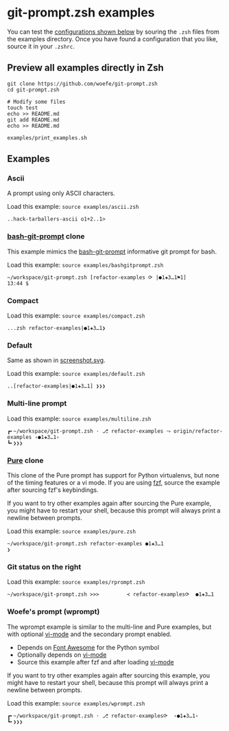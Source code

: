 # git-prompt.zsh examples
You can test the [configurations shown below](#examples) by souring the `.zsh` files from the examples directory.
Once you have found a configuration that you like, source it in your `.zshrc`.

## Preview all examples directly in Zsh

```
git clone https://github.com/woefe/git-prompt.zsh
cd git-prompt.zsh

# Modify some files
touch test
echo >> README.md
git add README.md
echo >> README.md

examples/print_examples.sh
```

## Examples

<!-- truncate here before generating examples -->

### Ascii
A prompt using only ASCII characters.

Load this example: `source examples/ascii.zsh`

```
..hack-tarballers-ascii o1+2..1>
```


### [bash-git-prompt](https://github.com/magicmonty/bash-git-prompt) clone

This example mimics the [bash-git-prompt](https://github.com/magicmonty/bash-git-prompt)
informative git prompt for bash.

Load this example: `source examples/bashgitprompt.zsh`

```
~/workspace/git-prompt.zsh [refactor-examples ⟳ |●1✚3…1⚑1]
13:44 $
```


### Compact


Load this example: `source examples/compact.zsh`

```
...zsh refactor-examples|●1✚3…1❯
```


### Default
Same as shown in [screenshot.svg](../screenshot.svg).

Load this example: `source examples/default.zsh`

```
..[refactor-examples|●1✚3…1] ❯❯❯
```


### Multi-line prompt


Load this example: `source examples/multiline.zsh`

```
┏╸~/workspace/git-prompt.zsh · ⎇ refactor-examples ⤳ origin/refactor-examples ‹●1✚3…1›
┗╸❯❯❯
```


### [Pure](https://github.com/sindresorhus/pure) clone

This clone of the Pure prompt has support for Python virtualenvs, but none of the timing
features or a vi mode. If you are using [fzf](https://github.com/junegunn/fzf), source the
example after sourcing fzf's keybindings.

If you want to try other examples again after sourcing the Pure example, you might have to
restart your shell, because this prompt will always print a newline between prompts.

Load this example: `source examples/pure.zsh`

```
~/workspace/git-prompt.zsh refactor-examples ●1✚3…1
❯
```


### Git status on the right


Load this example: `source examples/rprompt.zsh`

```
~/workspace/git-prompt.zsh ≻≻≻         ≺ refactor-examples⟳  ●1✚3…1
```


### Woefe's prompt (wprompt)

The wprompt example is similar to the multi-line and Pure examples, but with optional
[vi-mode](https://github.com/woefe/vi-mode.zsh) and the secondary prompt enabled.

- Depends on [Font Awesome](https://fontawesome.com/) for the Python symbol
- Optionally depends on [vi-mode](https://github.com/woefe/vi-mode.zsh)
- Source this example after fzf and after loading
[vi-mode](https://github.com/woefe/vi-mode.zsh)

If you want to try other examples again after sourcing this example, you might have to restart
your shell, because this prompt will always print a newline between prompts.

Load this example: `source examples/wprompt.zsh`

```
┏╸~/workspace/git-prompt.zsh · ⎇ refactor-examples⟳  ‹●1✚3…1›
┗╸❯❯❯
```

